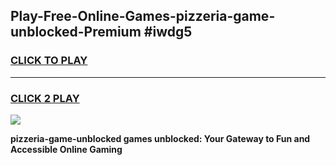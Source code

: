 
## Play-Free-Online-Games-pizzeria-game-unblocked-Premium #iwdg5
<h3>
<a href="https://premium.freeplayer.one?title=pizzeria-game-unblocked&ref=8M">CLICK TO PLAY</a></h3>
<hr>

<h3>
<a href="https://premium.freeplayer.one?title=pizzeria-game-unblocked&ref=8M">CLICK 2 PLAY</a>
  
</h3>

<a href="https://premium.freeplayer.one?title=pizzeria-game-unblocked&ref=8M"><img src="https://clearcache.store/games.png"></a>


**pizzeria-game-unblocked games unblocked: Your Gateway to Fun and Accessible Online Gaming**
